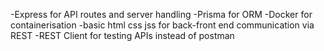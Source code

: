 -Express for API routes and server handling
-Prisma for ORM
-Docker for containerisation
-basic html css jss for back-front end communication via REST
-REST Client for testing APIs instead of postman
